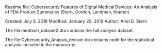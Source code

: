 
Readme file: Cybersecurity Features of Digital Medical Devices: An Analysis of FDA Product Summaries (Stern, Gordon, Landman, Kramer)

Created: July 9, 2018
Modified: January 29, 2019
Author: Ariel D. Stern

The file medtech_dataset2.dta contains the full analysis dataset.

The file Cybersecurity_Anaysis_revison.do contains code for the statistical analysis included in the manuscript.


